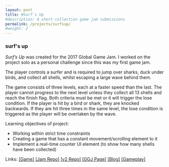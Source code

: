 ```yaml
---
layout: post
title: #Surf's Up
#description: A short collection game jam submissions
permalink: /projects/surfsup/
#weight: 2
---
```


### surf's up ###

*Surf’s Up* was created for the 2017 Global Game Jam. I worked on the project solo as a personal challenge since this was my first game jam.

The player controls a surfer and is required to jump over sharks, duck under birds, and collect all shells, whilst escaping a large wave behind them.

The game consists of three levels, each at a faster speed than the last. The player cannot progress to the next level unless they collect all 13 shells and reach the finish flag. Both criteria must be met or it will trigger the lose condition. If the player is hit by a bird or shark, they are knocked backwards. If they are hit three times in the same level, the lose condition is triggered as the player will be overtaken by the wave.

Learning objectives of project:
 * Working within strict time constraints
 * Creating a game that has a constant movement/scrolling element to it
 * Implement a real-time counter UI element (to show how many shells have been collected)

Links: 
[\[Game\]](https://beckmcgowan.itch.io/surfsup)
[\[Jam Repo\]](https://github.com/bmgamedev/SurfsUp)
[\[v2 Repo\]](https://github.com/bmgamedev/SurfsUp2.0)
[\[GGJ Page\]](https://globalgamejam.org/2017/games/surfs)
[\[Blog\]](https://beckmcgowanblog.wordpress.com/2017/01/22/achievement-unlocked-ggj-2017/)
[\[Gameplay\]](https://www.youtube.com/watch?v=mmVPk7zm8ss&feature=youtu.be)